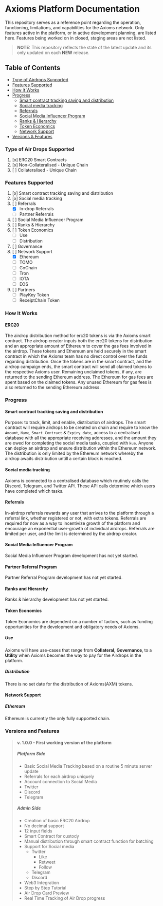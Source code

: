 # Axioms Platform Documentation
This repository serves as a reference point regarding the operation, functioning, limitations, and capabilities for the Axioms network.
Only features active in the platform, or in active development planning, are listed here. Features being worked on in closed, staging areas are not listed.

>**NOTE:**
> This repository reflects the state of the latest update and its only updated on each __NEW__ release.

## Table of Contents
- [Type of Airdrops Supported](https://github.com/LucasRodriguez/Axiom-Documentation#Type-of-Air-Drops-Supported)
- [Features Supported](https://github.com/LucasRodriguez/Axiom-Documentation#Features-Supported)
- [How It Works](https://github.com/LucasRodriguez/Axiom-Documentation#How-It-Works)
- [Progress](https://github.com/LucasRodriguez/Axiom-Documentation#Progress)
  - [Smart contract tracking saving and distribution](https://github.com/LucasRodriguez/Axiom-Documentation#Smart-contract-tracking-saving-and-distribution)
  - [Social media tracking](https://github.com/LucasRodriguez/Axiom-Documentation#Social-media-tracking)
  - [Referrals](https://github.com/LucasRodriguez/Axiom-Documentation#Referrals)
  - [Social Media Influencer Program](https://github.com/LucasRodriguez/Axiom-Documentation#Social-Media-Influencer-Program)
  - [Ranks & Hierarchy](https://github.com/LucasRodriguez/Axiom-Documentation#Ranks-and-Hierarchy)
  - [Token Economics](https://github.com/LucasRodriguez/Axiom-Documentation#Token-Economics)
  - [Network Support](https://github.com/LucasRodriguez/Axiom-Documentation#Network-Support)
- [Versions & Features](https://github.com/LucasRodriguez/Axiom-Documentation#Versions-and-Features)


### Type of Air Drops Supported
1. [x] ERC20 Smart Contracts
2. [x] Non-Collateralised - Unique Chain
3. [ ] Collateralised - Unique Chain

### Features Supported
1. [x] Smart contract tracking saving and distribution
2. [x] Social media tracking
3. [ ] Referrals
   - [x] In-drop Referrals
   - [ ] Partner Referrals
4. [ ] Social Media Influencer Program
5. [ ] Ranks & Hierarchy
6. [ ] Token Economics
   - [ ] Use
   - [ ] Distribution
7. [ ] Governance
8. [ ] Network Support
   - [x] Ethereum
   - [ ] TOMO
   - [ ] GoChain
   - [ ] Tron
   - [ ] IOTA
   - [ ] EOS
9. [ ] Partners
   - [ ] PlayKey Token
   - [ ] ReceiptChain Token

### How It Works
#### ERC20
The airdrop distribution method for erc20 tokens is via the Axioms smart contract. The airdrop creator inputs both the erc20 tokens for distribution and an appropriate amount of Ethereum to cover the gas fees involved in the airdrop. These tokens and Ethereum are held securely in the smart contract in which the Axioms team has no direct control over the funds regarding distribution.
Once the tokens are in the smart contract, and the airdrop campaign ends, the smart contract will send all claimed tokens to the respective Axioms user. Remaining unclaimed tokens, if any, are returned to the sending Ethereum address. The Ethereum for gas fees are spent based on the claimed tokens. Any unused Ethereum for gas fees is also returned to the sending Ethereum address.

### Progress
#### Smart contract tracking saving and distribution
Purpose: to track, limit, and enable, distribution of airdrops.
The smart contract will require airdrops to be created on chain and require to know the `Amount`, `Name`, `Smart Contract` & `Expiry date`, access to a centralised database with all the appropriate receiving addresses, and the amount they are owed for completing the social media tasks, coupled with `kue`. Anyone can deploy an airdrop and ensure distribution within the Ethereum network. The distribution is only limited by the Ethereum network whereby the airdrop awaits distribution untill a certain block is reached.

#### Social media tracking
Axioms is connected to a centralised database which routinely calls the Discord, Telegram, and Twitter API. These API calls determine which users have completed which tasks.  

#### Referrals
In-airdrop referrals rewards any user that arrives to the platform through a referral link, whether registered or not, with extra tokens. Referrals are required for now as a way to incentivize growth of the platform and encourage an exponential user-growth of individual airdrops. Referrals are limited per user, and the limit is determined by the airdrop creator.

#### Social Media Influencer Program
Social Media Influencer Program development has not yet started.

#### Partner Referral Program
Partner Referral Program development has not yet started.


#### Ranks and Hierarchy
Ranks & hierarchy development has not yet started.

#### Token Economics
Token Economics are dependent on a number of factors, such as funding opportunities for the development and obligatory needs of Axioms.

##### Use
Axioms will have use-cases that range from **Collateral**, **Governance**, to a **Utility** when Axioms becomes the way to pay for the Airdrops in the platform.

##### Distribution
There is no set date for the distribution of Axioms(AXM) tokens.

#### Network Support
##### Ethereum
Ethereum is currently the only fully supported chain.

### Versions and Features
>#### v. 1.0.0 - First working version of the platform
>##### Platform Side
>- Basic Social Media Tracking based on a routine 5 minute server update
>- Referrals for each airdrop uniquely
>- Account connection to Social Media
>  - Twitter
>  - Discord
>  - Telegram
>##### Admin Side
>- Creation of basic ERC20 Airdrop
>  - No decimal support
>  - 12 input fields
>  - Smart Contract for custody
>  - Manual distribution through smart contract function for batching
>- Support for Social media
>   - Twitter
>     - Like
>     - Retweet
>     - Follow
>   - Telegram
>   - Discord
>- Web3 Integration
>- Step by Step Tutorial
>- Air Drop Card Preview
>- Real Time Tracking of Air Drop progress
